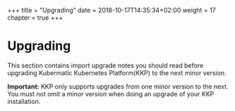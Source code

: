 +++
title = "Upgrading"
date =  2018-10-17T14:35:34+02:00
weight = 17
chapter = true
+++


# Upgrading

This section contains import upgrade notes you should read before upgrading Kubermatic Kubernetes Platform(KKP) to the next minor version.

**Important:** KKP only supports upgrades from one minor version to the next. You must not omit a minor version when doing an upgrade of your KKP installation.
